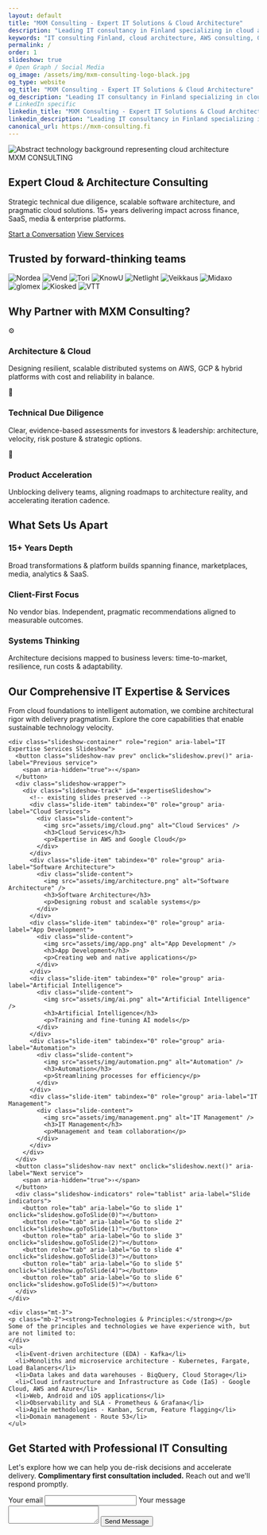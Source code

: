 ```yaml
---
layout: default
title: "MXM Consulting - Expert IT Solutions & Cloud Architecture"
description: "Leading IT consultancy in Finland specializing in cloud architecture, technical due diligence, and digital transformation. 15+ years experience with AWS, Google Cloud, and enterprise solutions."
keywords: "IT consulting Finland, cloud architecture, AWS consulting, Google Cloud, technical due diligence, software development, digital transformation, microservices"
permalink: /
order: 1
slideshow: true
# Open Graph / Social Media
og_image: /assets/img/mxm-consulting-logo-black.jpg
og_type: website
og_title: "MXM Consulting - Expert IT Solutions & Cloud Architecture"
og_description: "Leading IT consultancy in Finland specializing in cloud architecture, technical due diligence, and digital transformation. 15+ years experience with AWS, Google Cloud, and enterprise solutions."
# LinkedIn specific
linkedin_title: "MXM Consulting - Expert IT Solutions & Cloud Architecture"
linkedin_description: "Leading IT consultancy in Finland specializing in cloud architecture, technical due diligence, and digital transformation. 15+ years experience with AWS, Google Cloud, and enterprise solutions."
canonical_url: https://mxm-consulting.fi
---
```


<section class="hero full-bleed" aria-label="Hero">
  <picture>
    <!-- Example hero image reference; replace hero-bg.jpg with an optimized asset placed under /assets/img/ -->
    <source srcset="/assets/img/hero-bg-light-blue.png" type="image/png" />
    <img class="hero__bg" src="/assets/img/hero-bg-light-blue.png" alt="Abstract technology background representing cloud architecture" loading="eager" decoding="async" />
  </picture>
  <div class="mxm-container hero__content">
    <div class="hero-tag" aria-hidden="true">MXM CONSULTING</div>
  <h1>Expert <span class="gradient">Cloud & Architecture</span> Consulting</h1>
  <p class="hero-lead">Strategic technical due diligence, scalable software architecture, and pragmatic cloud solutions. 15+ years delivering impact across finance, SaaS, media & enterprise platforms.</p>
  <div class="hero-cta">
      <a href="#contact" class="btn accent">Start a Conversation</a>
      <a href="/services/" class="btn outline">View Services</a>
    </div>
  </div>
</section>

<section class="section alt" aria-labelledby="clients-heading">
  <div class="mxm-container">
    <h2 id="clients-heading" class="mb-3">Trusted by forward-thinking teams</h2>
    <div class="logo-cloud" role="list" aria-label="Client logos">
      <img src="assets/img/clients/nordea.png" alt="Nordea" role="listitem" />
      <img src="assets/img/clients/vend.png" alt="Vend" role="listitem" />
      <img src="assets/img/clients/tori.png" alt="Tori" role="listitem" />
      <img src="assets/img/clients/knowu.png" alt="KnowU" role="listitem" />
      <img src="assets/img/clients/netlight.png" alt="Netlight" role="listitem" />
      <img src="assets/img/clients/veikkaus.png" alt="Veikkaus" role="listitem" />
      <img src="assets/img/clients/midaxo.png" alt="Midaxo" role="listitem" />
      <img src="assets/img/clients/glomex.png" alt="glomex" role="listitem" />
      <img src="assets/img/clients/kiosked.png" alt="Kiosked" role="listitem" />
      <img src="assets/img/clients/vtt.png" alt="VTT" role="listitem" />
    </div>
  </div>
</section>

<section class="section" aria-labelledby="why-heading">
  <div class="mxm-container">
    <h2 id="why-heading">Why Partner with MXM Consulting?</h2>
  <div class="mxm-grid cols-3 tight services-grid centered-rows mt-3">
      <div class="mxm-card reveal-up" data-delay="1">
        <div class="icon" aria-hidden="true">⚙️</div>
        <h3>Architecture & Cloud</h3>
        <p>Designing resilient, scalable distributed systems on AWS, GCP & hybrid platforms with cost and reliability in balance.</p>
      </div>
      <div class="mxm-card reveal-up" data-delay="2">
        <div class="icon" aria-hidden="true">🧭</div>
        <h3>Technical Due Diligence</h3>
        <p>Clear, evidence-based assessments for investors & leadership: architecture, velocity, risk posture & strategic options.</p>
      </div>
      <div class="mxm-card reveal-up" data-delay="3">
        <div class="icon" aria-hidden="true">🚀</div>
        <h3>Product Acceleration</h3>
        <p>Unblocking delivery teams, aligning roadmaps to architecture reality, and accelerating iteration cadence.</p>
      </div>
    </div>
  </div>
</section>

<section class="section alt" aria-labelledby="differentiators-heading">
  <div class="mxm-container">
    <h2 id="differentiators-heading">What Sets Us Apart</h2>
  <div class="mxm-grid cols-3 tight centered-rows">
      <div class="mxm-card"><h3>15+ Years Depth</h3><p>Broad transformations & platform builds spanning finance, marketplaces, media, analytics & SaaS.</p></div>
      <div class="mxm-card"><h3>Client-First Focus</h3><p>No vendor bias. Independent, pragmatic recommendations aligned to measurable outcomes.</p></div>
      <div class="mxm-card"><h3>Systems Thinking</h3><p>Architecture decisions mapped to business levers: time-to-market, resilience, run costs & adaptability.</p></div>
    </div>
  </div>
</section>

<section class="section" aria-labelledby="expertise-heading">
  <div class="mxm-container">
    <h2 id="expertise-heading" class="mb-2">Our Comprehensive IT Expertise & Services</h2>
    <p class="mb-4" style="max-width:860px">From cloud foundations to intelligent automation, we combine architectural rigor with delivery pragmatism. Explore the core capabilities that enable sustainable technology velocity.</p>

    <div class="slideshow-container" role="region" aria-label="IT Expertise Services Slideshow">
      <button class="slideshow-nav prev" onclick="slideshow.prev()" aria-label="Previous service">
        <span aria-hidden="true">‹</span>
      </button>
      <div class="slideshow-wrapper">
        <div class="slideshow-track" id="expertiseSlideshow">
          <!-- existing slides preserved -->
          <div class="slide-item" tabindex="0" role="group" aria-label="Cloud Services">
            <div class="slide-content">
              <img src="assets/img/cloud.png" alt="Cloud Services" />
              <h3>Cloud Services</h3>
              <p>Expertise in AWS and Google Cloud</p>
            </div>
          </div>
          <div class="slide-item" tabindex="0" role="group" aria-label="Software Architecture">
            <div class="slide-content">
              <img src="assets/img/architecture.png" alt="Software Architecture" />
              <h3>Software Architecture</h3>
              <p>Designing robust and scalable systems</p>
            </div>
          </div>
          <div class="slide-item" tabindex="0" role="group" aria-label="App Development">
            <div class="slide-content">
              <img src="assets/img/app.png" alt="App Development" />
              <h3>App Development</h3>
              <p>Creating web and native applications</p>
            </div>
          </div>
          <div class="slide-item" tabindex="0" role="group" aria-label="Artificial Intelligence">
            <div class="slide-content">
              <img src="assets/img/ai.png" alt="Artificial Intelligence" />
              <h3>Artificial Intelligence</h3>
              <p>Training and fine-tuning AI models</p>
            </div>
          </div>
          <div class="slide-item" tabindex="0" role="group" aria-label="Automation">
            <div class="slide-content">
              <img src="assets/img/automation.png" alt="Automation" />
              <h3>Automation</h3>
              <p>Streamlining processes for efficiency</p>
            </div>
          </div>
          <div class="slide-item" tabindex="0" role="group" aria-label="IT Management">
            <div class="slide-content">
              <img src="assets/img/management.png" alt="IT Management" />
              <h3>IT Management</h3>
              <p>Management and team collaboration</p>
            </div>
          </div>
        </div>
      </div>
      <button class="slideshow-nav next" onclick="slideshow.next()" aria-label="Next service">
        <span aria-hidden="true">›</span>
      </button>
      <div class="slideshow-indicators" role="tablist" aria-label="Slide indicators">
        <button role="tab" aria-label="Go to slide 1" onclick="slideshow.goToSlide(0)"></button>
        <button role="tab" aria-label="Go to slide 2" onclick="slideshow.goToSlide(1)"></button>
        <button role="tab" aria-label="Go to slide 3" onclick="slideshow.goToSlide(2)"></button>
        <button role="tab" aria-label="Go to slide 4" onclick="slideshow.goToSlide(3)"></button>
        <button role="tab" aria-label="Go to slide 5" onclick="slideshow.goToSlide(4)"></button>
        <button role="tab" aria-label="Go to slide 6" onclick="slideshow.goToSlide(5)"></button>
      </div>
    </div>

    <div class="mt-3">
    <p class="mb-2"><strong>Technologies & Principles:</strong></p>
    Some of the principles and technologies we have experience with, but are not limited to:
    </div>
    <ul>
      <li>Event-driven architecture (EDA) - Kafka</li>
      <li>Monoliths and microservice architecture - Kubernetes, Fargate, Load Balancers</li>
      <li>Data lakes and data warehouses - BiqQuery, Cloud Storage</li>
      <li>Cloud infrastructure and Infrastructure as Code (IaS) - Google Cloud, AWS and Azure</li>
      <li>Web, Android and iOS applications</li>
      <li>Observability and SLA - Prometheus & Grafana</li>
      <li>Agile methodologies - Kanban, Scrum, Feature flagging</li>
      <li>Domain management - Route 53</li>
    </ul>
  </div>
</section>

<!-- Duplicate legacy slideshow removed -->

<section class="section gradient-dark" id="contact" aria-labelledby="contact-heading">
  <div class="mxm-container">
    <h2 id="contact-heading">Get Started with Professional IT Consulting</h2>
    <p class="mb-3" style="max-width:760px">Let's explore how we can help you de-risk decisions and accelerate delivery. <strong>Complimentary first consultation included.</strong> Reach out and we'll respond promptly.</p>
    <form
      action="https://formspree.io/f/xyzgwzaq"
      method="POST"
      class="contact-form"
    >
      <label for="email">Your email</label>
      <input type="email" id="email" name="email" autocomplete="email" required>
      <label for="message">Your message</label>
      <textarea id="message" name="message" required></textarea>
      <button type="submit" class="submit-button">Send Message</button>
    </form>
  </div>
</section>

